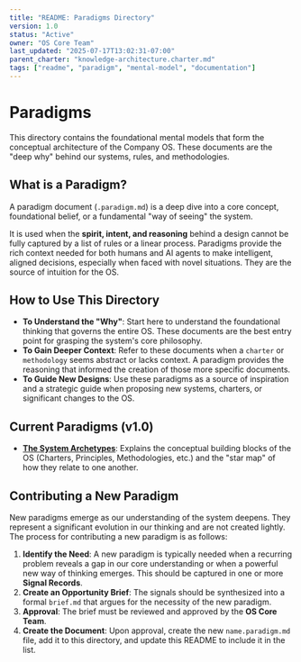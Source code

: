 ```yaml
---
title: "README: Paradigms Directory"
version: 1.0
status: "Active"
owner: "OS Core Team"
last_updated: "2025-07-17T13:02:31-07:00"
parent_charter: "knowledge-architecture.charter.md"
tags: ["readme", "paradigm", "mental-model", "documentation"]
---
```


# **Paradigms**

This directory contains the foundational mental models that form the conceptual architecture of the Company OS. These documents are the "deep why" behind our systems, rules, and methodologies.

## **What is a Paradigm?**

A paradigm document (`.paradigm.md`) is a deep dive into a core concept, foundational belief, or a fundamental "way of seeing" the system.

It is used when the **spirit, intent, and reasoning** behind a design cannot be fully captured by a list of rules or a linear process. Paradigms provide the rich context needed for both humans and AI agents to make intelligent, aligned decisions, especially when faced with novel situations. They are the source of intuition for the OS.

## **How to Use This Directory**

* **To Understand the "Why"**: Start here to understand the foundational thinking that governs the entire OS. These documents are the best entry point for grasping the system's core philosophy.
* **To Gain Deeper Context**: Refer to these documents when a `charter` or `methodology` seems abstract or lacks context. A paradigm provides the reasoning that informed the creation of those more specific documents.
* **To Guide New Designs**: Use these paradigms as a source of inspiration and a strategic guide when proposing new systems, charters, or significant changes to the OS.

## **Current Paradigms (v1.0)**

* [**The System Archetypes**](./system-archetypes.paradigm.md): Explains the conceptual building blocks of the OS (Charters, Principles, Methodologies, etc.) and the "star map" of how they relate to one another.

## **Contributing a New Paradigm**

New paradigms emerge as our understanding of the system deepens. They represent a significant evolution in our thinking and are not created lightly. The process for contributing a new paradigm is as follows:

1.  **Identify the Need**: A new paradigm is typically needed when a recurring problem reveals a gap in our core understanding or when a powerful new way of thinking emerges. This should be captured in one or more **Signal Records**.
2.  **Create an Opportunity Brief**: The signals should be synthesized into a formal `brief.md` that argues for the necessity of the new paradigm.
3.  **Approval**: The brief must be reviewed and approved by the **OS Core Team**.
4.  **Create the Document**: Upon approval, create the new `name.paradigm.md` file, add it to this directory, and update this README to include it in the list.
